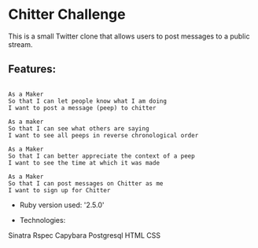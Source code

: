 Chitter Challenge
=================

This is a small Twitter clone that allows users to post messages to a public stream.


Features:
-------

```

As a Maker
So that I can let people know what I am doing  
I want to post a message (peep) to chitter

As a maker
So that I can see what others are saying  
I want to see all peeps in reverse chronological order

As a Maker
So that I can better appreciate the context of a peep
I want to see the time at which it was made

As a Maker
So that I can post messages on Chitter as me
I want to sign up for Chitter

```


* Ruby version used: '2.5.0'

* Technologies:

Sinatra
Rspec
Capybara
Postgresql
HTML
CSS
